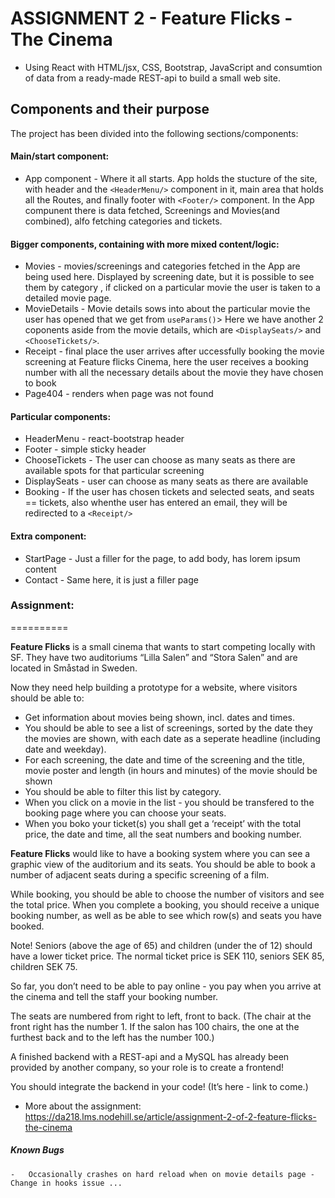 # ASSIGNMENT 2 - Feature Flicks - The Cinema

- Using React with HTML/jsx, CSS, Bootstrap, JavaScript and consumtion of data from a ready-made REST-api to build a small web site.




## Components and their purpose

The project has been divided into the following sections/components:

#### Main/start component:
- App component - Where it all starts. App holds the stucture of the site, with header and the `<HeaderMenu/>` component in it, main area that holds all the Routes, and finally footer with `<Footer/>` component.
In the App compunent there is data fetched, Screenings and Movies(and combined), alfo fetching categories and tickets. 

#### Bigger components, containing with more mixed content/logic:
- Movies - movies/screenings and categories fetched in the App are being used here. Displayed by screening date, but it is possible to see them by category , if clicked on a particular movie the user is taken to a detailed movie page.
- MovieDetails - Movie details sows into about the particular movie the user has opened that we get from `useParams()`> Here we have another 2 coponents aside from the movie details, which are `<DisplaySeats/>` and `<ChooseTickets/>`.
- Receipt - final place the user arrives after uccessfully booking the movie screening at Feature flicks Cinema, here the user receives a booking number with all the necessary details about the movie they have chosen to book
- Page404 - renders when page was not found


#### Particular components:
- HeaderMenu - react-bootstrap header
- Footer - simple sticky header
- ChooseTickets - The user can choose as many seats as there are available spots for that particular screening
- DisplaySeats - user can choose as many seats as there are available
- Booking - If the user has chosen tickets and selected seats, and seats == tickets, also whenthe user has entered an email, they will be redirected to a `<Receipt/>`

#### Extra component:

- StartPage - Just a filler for the page, to add body, has lorem ipsum content
- Contact -  Same here, it is just a filler page


### Assignment:
==========

<strong>Feature Flicks</strong> is a small cinema that wants to start competing locally with SF. They have two auditoriums “Lilla Salen” and “Stora Salen” and are located in Småstad in Sweden.

Now they need help building a prototype for a website, where visitors should be able to:
- Get information about movies being shown, incl. dates and times.
- You should be able to see a list of screenings, sorted by the date they the movies are shown, with each date as a seperate headline (including date and weekday).
- For each screening, the date and time of the screening and the title, movie poster and length (in hours and minutes) of the movie should be shown
- You should be able to filter this list by category.
- When you click on a movie in the list - you should be transfered to the booking page where you can choose your seats.
- When you boko your ticket(s) you shall get a ‘receipt’ with the total price, the date and time, all the seat numbers and booking number.

<strong>Feature Flicks</strong> would like to have a booking system where you can see a graphic view of the auditorium and its seats. You should be able to book a number of adjacent seats during a specific screening of a film.

While booking, you should be able to choose the number of visitors and see the total price. When you complete a booking, you should receive a unique booking number, as well as be able to see which row(s) and seats you have booked.

Note! Seniors (above the age of 65) and children (under the of 12) should have a lower ticket price. The normal ticket price is SEK 110, seniors SEK 85, children SEK 75.

So far, you don’t need to be able to pay online - you pay when you arrive at the cinema and tell the staff your booking number.

The seats are numbered from right to left, front to back. (The chair at the front right has the number 1. If the salon has 100 chairs, the one at the furthest back and to the left has the number 100.)

A finished backend with a REST-api and a MySQL has already been provided by another company, so your role is to create a frontend!

You should integrate the backend in your code! (It’s here - link to come.)

- More about the assignment:
https://da218.lms.nodehill.se/article/assignment-2-of-2-feature-flicks-the-cinema




##### Known Bugs
    -   Occasionally crashes on hard reload when on movie details page - Change in hooks issue ...


